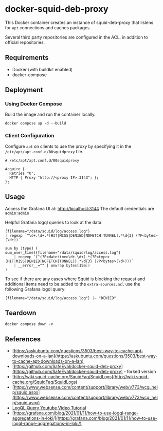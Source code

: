# docker-squid-deb-proxy

This Docker container creates an instance of squid-deb-proxy that listens
for `apt` connections and caches packages.

Several third party repositories are configured in the ACL, in addition to
official repositories.

## Requirements

* Docker (with buildkit enabled)
* docker-compose

## Deployment

### Using Docker Compose

Build the image and run the container locally.

```shell
docker compose up -d --build
```

### Client Configuration

Configure `apt` on clients to use the proxy by specifying it in the
`/etc/apt/apt.conf.d/00squidproxy` file.

```shell
# /etc/apt/apt.conf.d/00squidproxy

Acquire {
  Retries "0";
  HTTP { Proxy "http://<proxy IP>:3143"; };
};
```

## Usage

Access the Grafana UI at: [http://localhost:3144](http://localhost:3144)
The default credentials are `admin:admin`

Helpful Grafana logql queries to look at the data:

```shell
{filename="/data/squid/log/access.log"} 
| regexp `^\d+.\d+.*[HIT|MISS|DENIED|NOFETCH|TUNNEL].*\d{3} (?P<bytes>(\d+))`

sum by (type) (
sum_over_time({filename="/data/squid/log/access.log"}
    | regexp `(^(?P<datetime>\d+.\d+).*(?P<type>(HIT|MISS|DENIED|NOFETCH|TUNNEL)).*\d{3} (?P<bytes>(\d+)))` 
    | __error__="" | unwrap bytes[15m])
)
```

To see if there are any cases where Squid is blocking the request and additional items
need to be added to the `extra-sources.acl` use the following Grafana logql query:

```shell
{filename="/data/squid/log/access.log"} |~ "DENIED"
```

## Teardown

```shell
docker compose down -v
```

## References

* [https://askubuntu.com/questions/3503/best-way-to-cache-apt-downloads-on-a-lan](https://askubuntu.com/questions/3503/best-way-to-cache-apt-downloads-on-a-lan)
* [https://github.com/SafeEval/docker-squid-deb-proxy](https://github.com/SafeEval/docker-squid-deb-proxy) - forked version
* [http://wiki.squid-cache.org/SquidFaq/SquidLogs](http://wiki.squid-cache.org/SquidFaq/SquidLogs)
* [https://www.websense.com/content/support/library/web/v773/wcg_help/squid.aspx](https://www.websense.com/content/support/library/web/v773/wcg_help/squid.aspx)
* [LogQL Query Youtube Video Tutorial](https://www.youtube.com/watch?v=7h1-YMFjldI)
* [https://grafana.com/blog/2021/01/11/how-to-use-logql-range-aggregations-in-loki/](https://grafana.com/blog/2021/01/11/how-to-use-logql-range-aggregations-in-loki/)
